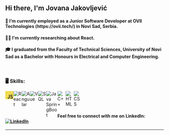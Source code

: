 ## Hi there, I'm Jovana Jakovljević 

<h4>💼 I’m currently employed as a Junior Software Developer at OVII Technologies (https://ovii.tech/) in Novi Sad, Serbia.</h4>
<h4>👩‍💻 I'm currently researching about React. </h4>
<h4>🎓 I graduated from the Faculty of Technical Sciences, University of Novi Sad as a Bachelor with Honours in Electrical and Computer Engineering.</h4>
<br/>

### 🖥 Skills:
 <img align="left" alt="JavaScript" width="26px" src="https://raw.githubusercontent.com/github/explore/80688e429a7d4ef2fca1e82350fe8e3517d3494d/topics/javascript/javascript.png" />
  <img align="left" alt="React" width="26px" src="https://reactjs.org/logo-og.png" />
  <img align="left" alt="Angular" width="26px" src="https://upload.wikimedia.org/wikipedia/commons/thumb/c/cf/Angular_full_color_logo.svg/2048px-Angular_full_color_logo.svg.png" />
  <img align="left" alt="Vue" width="26px" src="https://upload.wikimedia.org/wikipedia/commons/thumb/9/95/Vue.js_Logo_2.svg/2367px-Vue.js_Logo_2.svg.png" />
  <img align="left" alt="SQL" width="26px" src="https://thumbs.dreamstime.com/b/sql-database-icon-logo-design-ui-ux-app-orange-inscription-shadow-96841969.jpg" />
   <img align="left" alt="Java SpringBoot" width="36px" src="https://i.pinimg.com/originals/f1/ea/a7/f1eaa7278f64e27128e062a3de918265.png" />
  <img align="left" alt="C++" width="26px" src="https://upload.wikimedia.org/wikipedia/commons/thumb/1/18/ISO_C%2B%2B_Logo.svg/1200px-ISO_C%2B%2B_Logo.svg.png" />
  <img align="left" alt="HTML" width="26px" src="https://w7.pngwing.com/pngs/390/229/png-transparent-logo-html5-brand-design-text-logo-number.png" />
  <img align="left" alt="CSS" width="26px" src="https://upload.wikimedia.org/wikipedia/commons/thumb/d/d5/CSS3_logo_and_wordmark.svg/1200px-CSS3_logo_and_wordmark.svg.png" />
<br/>
<br/>
<br/>

#### Feel free to connect with me on LinkedIn: [<img alt="LinkedIn" width="30px" src="https://upload.wikimedia.org/wikipedia/commons/c/ca/LinkedIn_logo_initials.png" />][linkedin] 


---

[linkedin]: https://www.linkedin.com/in/j-jakovljevic/
